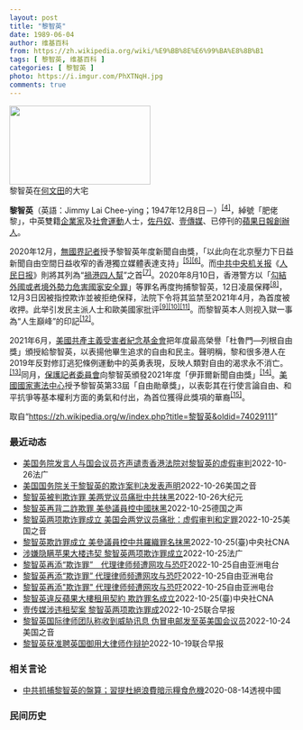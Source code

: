 ```yaml
---
layout: post
title: "黎智英"
date: 1989-06-04
author: 维基百科
from: https://zh.wikipedia.org/wiki/%E9%BB%8E%E6%99%BA%E8%8B%B1
tags: [ 黎智英, 维基百科 ]
categories: [ 黎智英 ]
photo: https://i.imgur.com/PhXTNqH.jpg
comments: true
---
```

<div class="mw-parser-output"><div id="noteTA-97071178" class="noteTA"><div class="noteTA-group"><div data-noteta-group-source="module" data-noteta-group="IT"></div></div><div class="noteTA-local"><div data-noteta-code="zh:巧克力; zh-tw:巧克力; zh-hk:朱古力; zh-cn:巧克力;"></div><div data-noteta-code="zh-tw:黑道; zh-hk:黑社會; zh-cn:黑社会;"></div><div data-noteta-code="zh-tw:飯店; zh-hk:酒店; zh-cn:饭店;"></div><div data-noteta-code="zh-tw:伍佛維茲; zh-hk:沃夫維茲 ;zh-cn:沃尔福威茨;"></div></div></div>

<div class="thumb tright"><div class="thumbinner" style="width:252px;"><a href="/wiki/File:Jimmy_Lai_Chee-ying_home_in_Ho_Man_Tin_20200418.png" class="image"><img alt="" src="//upload.wikimedia.org/wikipedia/commons/thumb/9/9f/Jimmy_Lai_Chee-ying_home_in_Ho_Man_Tin_20200418.png/250px-Jimmy_Lai_Chee-ying_home_in_Ho_Man_Tin_20200418.png" decoding="async" width="250" height="140" class="thumbimage" srcset="//upload.wikimedia.org/wikipedia/commons/thumb/9/9f/Jimmy_Lai_Chee-ying_home_in_Ho_Man_Tin_20200418.png/375px-Jimmy_Lai_Chee-ying_home_in_Ho_Man_Tin_20200418.png 1.5x, //upload.wikimedia.org/wikipedia/commons/thumb/9/9f/Jimmy_Lai_Chee-ying_home_in_Ho_Man_Tin_20200418.png/500px-Jimmy_Lai_Chee-ying_home_in_Ho_Man_Tin_20200418.png 2x" data-file-width="861" data-file-height="481"></a>  <div class="thumbcaption"><div class="magnify"><a href="/wiki/File:Jimmy_Lai_Chee-ying_home_in_Ho_Man_Tin_20200418.png" class="internal" title="放大"></a></div>黎智英在<a href="/wiki/%E4%BD%95%E6%96%87%E7%94%B0" title="何文田">何文田</a>的大宅</div></div></div>
<p><b>黎智英</b>（英語：<span lang="en">Jimmy Lai Chee-ying</span>；1947年12月8日<span class="useeditintro" title="Template:BLP editintro">－</span>）<sup id="cite_ref-7" class="reference"><a href="#cite_note-7">[4]</a></sup>，綽號「肥佬黎」，中英雙籍<a href="/wiki/%E4%BC%81%E4%B8%9A%E5%AE%B6" title="企业家">企業家</a>及<a href="/wiki/%E7%A4%BE%E6%9C%83%E9%81%8B%E5%8B%95" title="社會運動">社會運動</a>人士，<a href="/wiki/%E4%BD%90%E4%B8%B9%E5%A5%B4" title="佐丹奴">佐丹奴</a>、<a href="/wiki/%E5%A3%B9%E5%82%B3%E5%AA%92" title="壹傳媒">壹傳媒</a>、已停刊的<a href="/wiki/%E8%98%8B%E6%9E%9C%E6%97%A5%E5%A0%B1_(%E9%A6%99%E6%B8%AF)" title="蘋果日報 (香港)">蘋果日報</a><a href="/wiki/%E5%89%B5%E8%BE%A6%E4%BA%BA" class="mw-redirect" title="創辦人">創辦人</a>。
</p><p>2020年12月，<a href="/wiki/%E7%84%A1%E5%9C%8B%E7%95%8C%E8%A8%98%E8%80%85" class="mw-redirect" title="無國界記者">無國界記者</a>授予黎智英年度新聞自由獎，「以此向在北京壓力下日益新聞自由空間日益收窄的香港獨立媒體表達支持」<sup id="cite_ref-8" class="reference"><a href="#cite_note-8">[5]</a></sup><sup id="cite_ref-9" class="reference"><a href="#cite_note-9">[6]</a></sup>。而<a href="/wiki/%E4%B8%AD%E5%85%B1%E4%B8%AD%E5%A4%AE%E6%9C%BA%E5%85%B3%E6%8A%A5" title="中共中央机关报">中共中央机关报</a>《<a href="/wiki/%E4%BA%BA%E6%B0%91%E6%97%A5%E6%8A%A5" title="人民日报">人民日报</a>》則將其列為“<a href="/wiki/%E7%A5%B8%E6%B8%AF%E5%9B%9B%E4%BA%BA%E5%B8%AE" title="祸港四人帮">禍港四人幫</a>”之首<sup id="cite_ref-王平2019_10-0" class="reference"><a href="#cite_note-王平2019-10">[7]</a></sup>。2020年8月10日，香港警方以「<a href="/wiki/%E4%B8%AD%E8%8F%AF%E4%BA%BA%E6%B0%91%E5%85%B1%E5%92%8C%E5%9C%8B%E9%A6%99%E6%B8%AF%E7%89%B9%E5%88%A5%E8%A1%8C%E6%94%BF%E5%8D%80%E7%B6%AD%E8%AD%B7%E5%9C%8B%E5%AE%B6%E5%AE%89%E5%85%A8%E6%B3%95" title="中華人民共和國香港特別行政區維護國家安全法">勾結外國或者境外勢力危害國家安全罪</a>」等罪名再度拘捕黎智英，12日凌晨保釋<sup id="cite_ref-auto_11-0" class="reference"><a href="#cite_note-auto-11">[8]</a></sup>，12月3日因被指控欺诈並被拒绝保释，法院下令将其监禁至2021年4月，為首度被收押。此举引发民主派人士和歐美國家批评<sup id="cite_ref-12" class="reference"><a href="#cite_note-12">[9]</a></sup><sup id="cite_ref-13" class="reference"><a href="#cite_note-13">[10]</a></sup><sup id="cite_ref-over100_14-0" class="reference"><a href="#cite_note-over100-14">[11]</a></sup>。而黎智英本人则视入獄一事為“人生巔峰”的印記<sup id="cite_ref-15" class="reference"><a href="#cite_note-15">[12]</a></sup>。
</p><p>2021年6月，<a href="/wiki/%E5%85%B1%E7%94%A2%E4%B8%BB%E7%BE%A9%E5%8F%97%E9%9B%A3%E8%80%85%E7%B4%80%E5%BF%B5%E5%9F%BA%E9%87%91%E6%9C%83" title="共產主義受難者紀念基金會">美國共產主義受害者紀念基金會</a>把年度最高榮譽「杜魯門—列根自由獎」頒授給黎智英，以表揚他畢生追求的自由和民主。聲明稱，黎和很多港人在2019年反對修訂逃犯條例運動中的英勇表現，反映人類對自由的渴求永不消亡。<sup id="cite_ref-16" class="reference"><a href="#cite_note-16">[13]</a></sup>同月，<a href="/wiki/%E4%BF%9D%E8%AD%B7%E8%A8%98%E8%80%85%E5%A7%94%E5%93%A1%E6%9C%83" title="保護記者委員會">保護記者委員會</a>向黎智英頒發2021年度「伊菲爾新聞自由獎」<sup id="cite_ref-17" class="reference"><a href="#cite_note-17">[14]</a></sup>。<a href="/wiki/%E5%9C%8B%E5%AE%B6%E6%86%B2%E6%B3%95%E4%B8%AD%E5%BF%83" title="國家憲法中心">美國國家憲法中心</a>授予黎智英第33屆「自由勛章獎」，以表彰其在行使言論自由、和平抗爭等基本權利方面的勇氣和付出，為首位獲得此獎項的華裔<sup id="cite_ref-18" class="reference"><a href="#cite_note-18">[15]</a></sup>。
</p>
</div><noscript><img src="//zh.wikipedia.org/wiki/Special:CentralAutoLogin/start?type=1x1" alt="" title="" width="1" height="1" style="border: none; position: absolute;"></noscript>
<div class="printfooter" data-nosnippet="">取自“<a dir="ltr" href="https://zh.wikipedia.org/w/index.php?title=黎智英&amp;oldid=74029111">https://zh.wikipedia.org/w/index.php?title=黎智英&amp;oldid=74029111</a>”</div><div id="recent-news"><h3>最近动态</h3><ul><li><a href="https://nodebe4.github.io/waimei/2022-10-26/%E7%BE%8E%E5%9B%BD%E5%8A%A1%E9%99%A2%E5%8F%91%E8%A8%80%E4%BA%BA%E4%B8%8E%E5%9B%BD%E4%BC%9A%E8%AE%AE%E5%91%98%E9%BD%90%E5%A3%B0%E8%B0%B4%E8%B4%A3%E9%A6%99%E6%B8%AF%E6%B3%95%E9%99%A2%E5%AF%B9%E9%BB%8E%E6%99%BA%E8%8B%B1%E7%9A%84%E8%99%9A%E5%81%87%E5%AE%A1%E5%88%A4" title="美国务院发言人与国会议员齐声谴责香港法院对黎智英的虚假审判—— 27/10/2022 - 02:28 香港前壹传媒创办人黎智英及行政总监黄伟强被指违反《苹果日报》大楼租赁契约，周二被香港法院判欺...">美国务院发言人与国会议员齐声谴责香港法院对黎智英的虚假审判</a><time>2022-10-26</time><a class="tag">法广</a></li>
<li><a href="https://nodebe4.github.io/waimei/2022-10-26/%E7%BE%8E%E5%9B%BD%E5%9B%BD%E5%8A%A1%E9%99%A2%E5%85%B3%E4%BA%8E%E9%BB%8E%E6%99%BA%E8%8B%B1%E7%9A%84%E6%AC%BA%E8%AF%88%E6%A1%88%E5%88%A4%E5%86%B3%E5%8F%91%E8%A1%A8%E5%A3%B0%E6%98%8E" title="美国国务院关于黎智英的欺诈案判决发表声明—— Wed, 26 Oct 2022 19:28:03 GMT 资料照片：黎智英2021年2月9日乘囚车抵达香港终审法院（路透社照片） 美国国务院发言人...">美国国务院关于黎智英的欺诈案判决发表声明</a><time>2022-10-26</time><a class="tag">美国之音</a></li>
<li><a href="https://nodebe4.github.io/waimei/2022-10-26/%E9%BB%8E%E6%99%BA%E8%8B%B1%E8%A2%AB%E5%88%A4%E6%AC%BA%E8%AF%88%E7%BD%AA-%E7%BE%8E%E4%B8%A4%E5%85%9A%E8%AE%AE%E5%91%98%E7%97%9B%E6%89%B9%E4%B8%AD%E5%85%B1%E6%8A%B9%E9%BB%91" title="黎智英被判欺诈罪 美两党议员痛批中共抹黑—— 【大纪元2022年10月26日讯】多位美国国会参议院两党议员发表联合声明，严厉批评香港法院裁定前壹传媒创办人黎智英两项欺诈罪名成立是“虚假审判和定罪...">黎智英被判欺诈罪 美两党议员痛批中共抹黑</a><time>2022-10-26</time><a class="tag">大纪元</a></li>
<li><a href="https://nodebe4.github.io/waimei/2022-10-25/%E9%BB%8E%E6%99%BA%E8%8B%B1%E5%86%8D%E8%83%8C%E4%BA%8C%E8%A9%90%E6%AC%BA%E7%BD%AA-%E7%BE%8E%E5%8F%83%E8%AD%B0%E5%93%A1%E6%8E%A7%E4%B8%AD%E5%9C%8B%E6%8A%B9%E9%BB%91" title="黎智英再背二詐欺罪 美參議員控中國抹黑—— 2022-10-26T03:46:58.358Z 圖為壹傳媒集團創辦人黎智英離開香港上訴法院（資料照）。 （德國之聲中文網）壹傳媒集團創辦人黎智英週二...">黎智英再背二詐欺罪 美參議員控中國抹黑</a><time>2022-10-25</time><a class="tag">德国之声</a></li>
<li><a href="https://nodebe4.github.io/waimei/2022-10-25/%E9%BB%8E%E6%99%BA%E8%8B%B1%E4%B8%A4%E9%A1%B9%E6%AC%BA%E8%AF%88%E7%BD%AA%E6%88%90%E7%AB%8B-%E7%BE%8E%E5%9B%BD%E4%BC%9A%E4%B8%A4%E5%85%9A%E8%AE%AE%E5%91%98%E7%97%9B%E6%89%B9-%E8%99%9A%E5%81%87%E5%AE%A1%E5%88%A4%E5%92%8C%E5%AE%9A%E7%BD%AA" title="黎智英两项欺诈罪成立 美国会两党议员痛批：虚假审判和定罪—— Wed, 26 Oct 2022 02:09:50 GMT 黎智英2021年2月9日乘囚车抵达香港终审法院（路透社） 多位美国国会参...">黎智英两项欺诈罪成立 美国会两党议员痛批：虚假审判和定罪</a><time>2022-10-25</time><a class="tag">美国之音</a></li>
<li><a href="https://nodebe4.github.io/waimei/2022-10-25/%E9%BB%8E%E6%99%BA%E8%8B%B1%E6%AC%BA%E8%A9%90%E7%BD%AA%E6%88%90%E7%AB%8B-%E7%BE%8E%E5%8F%83%E8%AD%B0%E5%93%A1%E6%8E%A7%E4%B8%AD%E5%85%B1%E7%BE%85%E7%B9%94%E7%BD%AA%E5%90%8D%E6%8A%B9%E9%BB%91" title="黎智英欺詐罪成立 美參議員控中共羅織罪名抹黑—— （中央社記者徐薇婷華盛頓25日專電）香港壹傳媒集團創辦人黎智英因違反蘋果大樓租用契約，被裁定兩項欺詐罪成立。16名美國跨黨派參議員今天發布聯合聲...">黎智英欺詐罪成立 美參議員控中共羅織罪名抹黑</a><time>2022-10-25</time><a class="tag">(臺)中央社CNA</a></li>
<li><a href="https://nodebe4.github.io/waimei/2022-10-25/%E6%B6%89%E5%AB%8C%E9%9A%90%E7%9E%92%E8%8B%B9%E6%9E%9C%E5%A4%A7%E6%A5%BC%E8%BF%9D%E5%A5%91-%E9%BB%8E%E6%99%BA%E8%8B%B1%E4%B8%A4%E9%A1%B9%E6%AC%BA%E8%AF%88%E7%BD%AA%E6%88%90%E7%AB%8B" title="涉嫌隐瞒苹果大楼违契 黎智英两项欺诈罪成立—— 25/10/2022 - 21:17 前壹传媒集团创办人黎智英及行政总监黄伟强，被指涉嫌向香港科技园公司隐瞒持有的“力高顾问”公司租用壹传媒在将军...">涉嫌隐瞒苹果大楼违契 黎智英两项欺诈罪成立</a><time>2022-10-25</time><a class="tag">法广</a></li>
<li><a href="https://nodebe4.github.io/waimei/2022-10-25/%E9%BB%8E%E6%99%BA%E8%8B%B1%E5%86%8D%E6%B7%BB-%E6%AC%BA%E8%AF%88%E7%BD%AA-%E4%BB%A3%E7%90%86%E5%BE%8B%E5%B8%88%E9%A2%91%E9%81%AD%E7%BD%91%E6%94%BB%E4%B8%8E%E6%81%90%E5%90%93" title="黎智英再添“欺诈罪”　代理律师频遭网攻与恐吓—— 身负多项控罪的香港传媒大亨黎智英周二（25日）再被控欺诈罪成。而他涉及的《香港国安法》案件将于12月开审，最高可判终身监禁。黎智英的国际律师团队...">黎智英再添“欺诈罪”　代理律师频遭网攻与恐吓</a><time>2022-10-25</time><a class="tag">自由亚洲电台</a></li>
<li><a href="https://nodebe4.github.io/waimei/2022-10-25/%E9%BB%8E%E6%99%BA%E8%8B%B1%E5%86%8D%E6%B7%BB-%E6%AC%BA%E8%AF%88%E7%BD%AA-%E4%BB%A3%E7%90%86%E5%BE%8B%E5%B8%88%E9%A2%91%E9%81%AD%E7%BD%91%E6%94%BB%E4%B8%8E%E6%81%90%E5%90%93" title="黎智英再添“欺诈罪” 代理律师频遭网攻与恐吓—— 身负多项控罪的香港传媒大亨黎智英周二（25日）再被控欺诈罪成。而他涉及的《香港国安法》案件将于12月开审，最高可判终身监禁。黎智英的国际律师团队...">黎智英再添“欺诈罪” 代理律师频遭网攻与恐吓</a><time>2022-10-25</time><a class="tag">自由亚洲电台</a></li>
<li><a href="https://nodebe4.github.io/waimei/2022-10-25/%E9%BB%8E%E6%99%BA%E8%8B%B1%E5%86%8D%E6%B7%BB-%E6%AC%BA%E8%AF%88%E7%BD%AA-%E4%BB%A3%E7%90%86%E5%BE%8B%E5%B8%88%E9%A2%91%E9%81%AD%E7%BD%91%E6%94%BB%E4%B8%8E%E6%81%90%E5%90%93" title="黎智英再添”欺诈罪” 代理律师频遭网攻与恐吓—— 身负多项控罪的香港传媒大亨黎智英周二（25日）再被控欺诈罪成。而他涉及的《香港国安法》案件将于12月开审，最高可判终身监禁。黎智英的国际律师团队...">黎智英再添"欺诈罪" 代理律师频遭网攻与恐吓</a><time>2022-10-25</time><a class="tag">自由亚洲电台</a></li>
<li><a href="https://nodebe4.github.io/waimei/2022-10-25/%E9%BB%8E%E6%99%BA%E8%8B%B1%E9%81%95%E5%8F%8D%E8%98%8B%E6%9E%9C%E5%A4%A7%E6%A8%93%E7%A7%9F%E7%94%A8%E5%A5%91%E7%B4%84-%E6%AC%BA%E8%A9%90%E7%BD%AA%E5%90%8D%E6%88%90%E7%AB%8B" title="黎智英違反蘋果大樓租用契約 欺詐罪名成立—— （中央社記者張謙香港25日電）香港壹傳媒集團創辦人黎智英及行政總監黃偉強因違反蘋果大樓租用契約，區域法院今天裁定黎智英兩項欺詐罪成立，黃偉強一項欺詐...">黎智英違反蘋果大樓租用契約  欺詐罪名成立</a><time>2022-10-25</time><a class="tag">(臺)中央社CNA</a></li>
<li><a href="https://nodebe4.github.io/waimei/2022-10-25/%E5%A3%B9%E4%BC%A0%E5%AA%92%E6%B6%89%E8%BF%9D%E7%A7%9F%E5%A5%91%E6%A1%88-%E9%BB%8E%E6%99%BA%E8%8B%B1%E4%B8%A4%E9%A1%B9%E6%AC%BA%E8%AF%88%E7%BD%AA%E6%88%90" title="壹传媒涉违租契案 黎智英两项欺诈罪成—— 壹传媒集团创办人黎智英和前行政总监黄伟强涉嫌隐瞒科技园公司，容许力高顾问公司使用苹果大楼，违反租契。经审讯后，案件星期二（10月25日）在区域法院裁决，...">壹传媒涉违租契案 黎智英两项欺诈罪成</a><time>2022-10-25</time><a class="tag">联合早报</a></li>
<li><a href="https://nodebe4.github.io/waimei/2022-10-24/%E9%BB%8E%E6%99%BA%E8%8B%B1%E5%9B%BD%E9%99%85%E5%BE%8B%E5%B8%88%E5%9B%A2%E9%98%9F%E7%A7%B0%E6%94%B6%E5%88%B0%E5%A8%81%E8%83%81%E8%AE%AF%E6%81%AF-%E4%BC%AA%E5%86%92%E7%94%B5%E9%82%AE%E5%8F%91%E8%87%B3%E8%8B%B1%E7%BE%8E%E5%9B%BD%E4%BC%9A%E8%AE%AE%E5%91%98" title="黎智英国际律师团队称收到威胁讯息 伪冒电邮发至英美国会议员—— Mon, 24 Oct 2022 19:17:58 GMT 《苹果日报》创办人黎智英 (2021年2月9日) 《苹果日报》创办人黎...">黎智英国际律师团队称收到威胁讯息 伪冒电邮发至英美国会议员</a><time>2022-10-24</time><a class="tag">美国之音</a></li>
<li><a href="https://nodebe4.github.io/waimei/2022-10-19/%E9%BB%8E%E6%99%BA%E8%8B%B1%E8%8E%B7%E5%87%86%E8%81%98%E8%8B%B1%E5%9B%BD%E5%BE%A1%E7%94%A8%E5%A4%A7%E5%BE%8B%E5%B8%88%E4%BD%9C%E8%BE%A9%E6%8A%A4" title="黎智英获准聘英国御用大律师作辩护—— 壹传媒创办人黎智英被控串谋勾结外国势力等罪，案件定于今年12月开审。黎智英星期三（10月19日）获准聘用英国御用大律师欧文（Tim Owen）赴港抗辩。 据...">黎智英获准聘英国御用大律师作辩护</a><time>2022-10-19</time><a class="tag">联合早报</a></li>
</ul></div><div id="open-opinion"><h3>相关言论</h3><ul><li><a href="https://nodebe4.github.io/opinion/2020-08-14/%E4%B8%AD%E5%85%B1%E6%8A%93%E6%8D%95%E9%BB%8E%E6%99%BA%E8%8B%B1%E7%9A%84%E7%9B%A4%E7%AE%97-%E7%BF%92%E6%8F%90%E6%9D%9C%E7%B5%95%E6%B5%AA%E8%B2%BB%E6%9A%97%E7%A4%BA%E7%B3%A7%E9%A3%9F%E5%8D%B1%E6%A9%9F/" title="透視中國">中共抓捕黎智英的盤算；習提杜絕浪費暗示糧食危機</a><time>2020-08-14</time><a class="tag">透視中國</a></li>
</ul></div><div id="mjls-record"><h3>民间历史</h3><ul></ul></div>